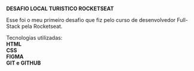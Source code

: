 <b>DESAFIO LOCAL TURISTICO ROCKETSEAT</b>

Esse foi o meu primeiro desafio que fiz pelo curso de desenvolvedor Full-Stack pela Rocketseat.

Tecnologias utilizadas:<br>
<b>HTML<br>
CSS<br>
FIGMA<br>
GIT e GITHUB
